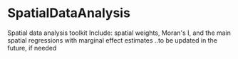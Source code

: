 # SpatialDataAnalysis
Spatial data analysis toolkit
Include: spatial weights, Moran's I, and the main spatial regressions with marginal effect estimates
..to be updated in the future, if needed
